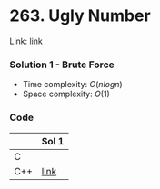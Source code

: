 # 263. Ugly Number
Link: [link](https://leetcode.com/problems/ugly-number/)

### Solution 1 - Brute Force
* Time complexity: $O(nlog n)$
* Space complexity: $O(1)$

### Code
||Sol 1|
|-|-|
|C||
|C++|[link](./sol_1/main.cpp)|
